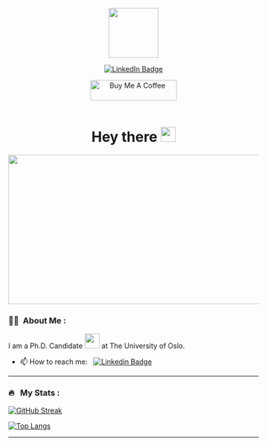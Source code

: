 
<p align="center"><img src="https://media.giphy.com/media/M9gbBd9nbDrOTu1Mqx/giphy.gif" width="100"/></p>
<p align="center">
<a href="https://www.linkedin.com/in/kciko"><img src="https://img.shields.io/badge/LinkedIn-blue?style=for-the-badge&logo=linkedin&logoColor=white" alt="LinkedIn Badge"></a>
</p>
<p align="center">
<a href="https://www.buymeacoffee.com/kr1stj0n" target="_blank"><img src="https://cdn.buymeacoffee.com/buttons/default-orange.png" alt="Buy Me A Coffee" height="41" width="174"></a>
</p>
<p align="center"><img src="https://komarev.com/ghpvc/?username=kr1stj0n&style=flat-square&color=blue" alt=""></p>

<h1 align="center">Hey there <img src="https://media.giphy.com/media/hvRJCLFzcasrR4ia7z/giphy.gif" width="30px"></h1>

<p align="center"><img src="https://media.giphy.com/media/dWesBcTLavkZuG35MI/giphy.gif" width="600" height="300"  /></p>

### :man_technologist: &nbsp;About Me :

I am a Ph.D. Candidate <img src="https://media.giphy.com/media/WUlplcMpOCEmTGBtBW/giphy.gif" width="30"> at The University of Oslo.

- 📫 How to reach me: &nbsp; [![Linkedin Badge](https://img.shields.io/badge/-kr1stj0n-blue?style=flat&logo=Linkedin&logoColor=white)](https://www.linkedin.com/in/kciko)

---

### 🔥 &nbsp; My Stats :
[![GitHub Streak](http://github-readme-streak-stats.herokuapp.com?user=kr1stj0n&theme=dark&background=000000)](https://git.io/streak-stats)

[![Top Langs](https://github-readme-stats.vercel.app/api/top-langs/?username=kr1stj0n&layout=compact&theme=vision-friendly-dark)](https://github.com/anuraghazra/github-readme-stats)

---
